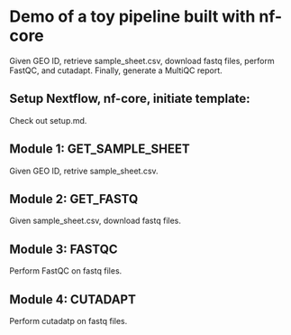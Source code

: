 # Demo of a toy pipeline built with nf-core
Given GEO ID, retrieve sample_sheet.csv, download fastq files, perform FastQC, and cutadapt. Finally, generate a MultiQC report.

## Setup Nextflow, nf-core, initiate template:
Check out setup.md.

## Module 1: GET_SAMPLE_SHEET
Given GEO ID, retrive sample_sheet.csv.

## Module 2: GET_FASTQ
Given sample_sheet.csv, download fastq files.

## Module 3: FASTQC
Perform FastQC on fastq files.

## Module 4: CUTADAPT
Perform cutadatp on fastq files.
